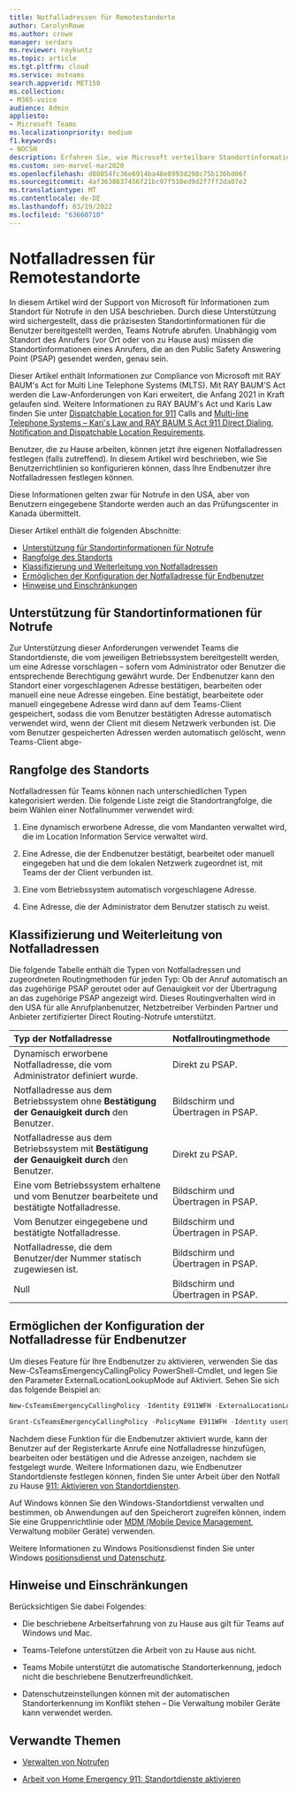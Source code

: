 ```yaml
---
title: Notfalladressen für Remotestandorte
author: CarolynRowe
ms.author: crowe
manager: serdars
ms.reviewer: roykuntz
ms.topic: article
ms.tgt.pltfrm: cloud
ms.service: msteams
search.appverid: MET150
ms.collection:
- M365-voice
audience: Admin
appliesto:
- Microsoft Teams
ms.localizationpriority: medium
f1.keywords:
- NOCSH
description: Erfahren Sie, wie Microsoft verteilbare Standortinformationen zur Unterstützung von Notrufen unterstützt.
ms.custom: seo-marvel-mar2020
ms.openlocfilehash: d80854fc36e6914ba48e8993d298c75b136bd06f
ms.sourcegitcommit: 4af3638637456f21bc97f510ed9d2f7ff2da07e2
ms.translationtype: MT
ms.contentlocale: de-DE
ms.lasthandoff: 03/19/2022
ms.locfileid: "63660710"
---
```

# <a name="emergency-addresses-for-remote-locations"></a>Notfalladressen für Remotestandorte

In diesem Artikel wird der Support von Microsoft für Informationen zum Standort für Notrufe in den USA beschrieben. Durch diese Unterstützung wird sichergestellt, dass die präzisesten Standortinformationen für die Benutzer bereitgestellt werden, Teams Notrufe abrufen. Unabhängig vom Standort des Anrufers (vor Ort oder von zu Hause aus) müssen die Standortinformationen eines Anrufers, die an den Public Safety Answering Point (PSAP) gesendet werden, genau sein.

Dieser Artikel enthält Informationen zur Compliance von Microsoft mit RAY BAUM's Act for Multi Line Telephone Systems (MLTS). Mit RAY BAUM'S Act werden die Law-Anforderungen von Kari erweitert, die Anfang 2021 in Kraft gelaufen sind. Weitere Informationen zu RAY BAUM's Act und Karis Law finden Sie unter [Dispatchable Location for 911](https://www.fcc.gov/911-dispatchable-location) Calls and [Multi-line Telephone Systems – Kari's Law and RAY BAUM S Act 911 Direct Dialing, Notification and Dispatchable Location Requirements](https://www.fcc.gov/mlts-911-requirements). 

Benutzer, die zu Hause arbeiten, können jetzt ihre eigenen Notfalladressen festlegen (falls zutreffend). In diesem Artikel wird beschrieben, wie Sie Benutzerrichtlinien so konfigurieren können, dass Ihre Endbenutzer ihre Notfalladressen festlegen können.

Diese Informationen gelten zwar für Notrufe in den USA, aber von Benutzern eingegebene Standorte werden auch an das Prüfungscenter in Kanada übermittelt.

Dieser Artikel enthält die folgenden Abschnitte:

- [Unterstützung für Standortinformationen für Notrufe](#support-for-emergency-calling-location-information)
- [Rangfolge des Standorts](#location-precedence)
- [Klassifizierung und Weiterleitung von Notfalladressen](#emergency-address-classification-and-routing)
- [Ermöglichen der Konfiguration der Notfalladresse für Endbenutzer](#enable-end-users-to-configure-their-emergency-address)
- [Hinweise und Einschränkungen](#notes-and-restrictions)


## <a name="support-for-emergency-calling-location-information"></a>Unterstützung für Standortinformationen für Notrufe

Zur Unterstützung dieser Anforderungen verwendet Teams die Standortdienste, die vom jeweiligen Betriebssystem bereitgestellt werden, um eine Adresse vorschlagen – sofern vom Administrator oder Benutzer die entsprechende Berechtigung gewährt wurde. Der Endbenutzer kann den Standort einer vorgeschlagenen Adresse bestätigen, bearbeiten oder manuell eine neue Adresse eingeben. Eine bestätigt, bearbeitete oder manuell eingegebene Adresse wird dann auf dem Teams-Client gespeichert, sodass die vom Benutzer bestätigten Adresse automatisch verwendet wird, wenn der Client mit diesem Netzwerk verbunden ist. Die vom Benutzer gespeicherten Adressen werden automatisch gelöscht, wenn Teams-Client abge-


## <a name="location-precedence"></a>Rangfolge des Standorts

Notfalladressen für Teams können nach unterschiedlichen Typen kategorisiert werden. Die folgende Liste zeigt die Standortrangfolge, die beim Wählen einer Notfallnummer verwendet wird:

1. Eine dynamisch erworbene Adresse, die vom Mandanten verwaltet wird, die im Location Information Service verwaltet wird.

2. Eine Adresse, die der Endbenutzer bestätigt, bearbeitet oder manuell eingegeben hat und die dem lokalen Netzwerk zugeordnet ist, mit Teams der der Client verbunden ist.

3. Eine vom Betriebssystem automatisch vorgeschlagene Adresse.

4. Eine Adresse, die der Administrator dem Benutzer statisch zu weist.


## <a name="emergency-address-classification-and-routing"></a>Klassifizierung und Weiterleitung von Notfalladressen

Die folgende Tabelle enthält die Typen von Notfalladressen und zugeordneten Routingmethoden für jeden Typ: Ob der Anruf automatisch an das zugehörige PSAP geroutet oder auf Genauigkeit vor der Übertragung an das zugehörige PSAP angezeigt wird. Dieses Routingverhalten wird in den USA für alle Anrufplanbenutzer, Netzbetreiber Verbinden Partner und Anbieter zertifizierter Direct Routing-Notrufe unterstützt.


| Typ der Notfalladresse | Notfallroutingmethode |
| :------------| :-------|
| Dynamisch erworbene Notfalladresse, die vom Administrator definiert wurde. | Direkt zu PSAP. |
| Notfalladresse aus dem Betriebssystem ohne **Bestätigung der Genauigkeit durch** den Benutzer. | Bildschirm und Übertragen in PSAP. |
| Notfalladresse aus dem Betriebssystem mit **Bestätigung der Genauigkeit durch** den Benutzer.| Direkt zu PSAP. |
| Eine vom Betriebssystem erhaltene und vom Benutzer bearbeitete und bestätigte Notfalladresse. | Bildschirm und Übertragen in PSAP. |
| Vom Benutzer eingegebene und bestätigte Notfalladresse. | Bildschirm und Übertragen in PSAP. |
| Notfalladresse, die dem Benutzer/der Nummer statisch zugewiesen ist. | Bildschirm und Übertragen in PSAP. |
| Null | Bildschirm und Übertragen in PSAP. |


## <a name="enable-end-users-to-configure-their-emergency-address"></a>Ermöglichen der Konfiguration der Notfalladresse für Endbenutzer

Um dieses Feature für Ihre Endbenutzer zu aktivieren, verwenden Sie das New-CsTeamsEmergencyCallingPolicy PowerShell-Cmdlet, und legen Sie den Parameter ExternalLocationLookupMode auf Aktiviert. Sehen Sie sich das folgende Beispiel an: 


``` PowerShell
New-CsTeamsEmergencyCallingPolicy -Identity E911WFH -ExternalLocationLookupMode Enabled
```

```PowerShell
Grant-CsTeamsEmergencyCallingPolicy -PolicyName E911WFH -Identity user@contoso.com
```

Nachdem diese Funktion für die Endbenutzer aktiviert wurde, kann der Benutzer auf der Registerkarte Anrufe eine Notfalladresse hinzufügen, bearbeiten oder bestätigen und die Adresse anzeigen, nachdem sie festgelegt wurde. Weitere Informationen dazu, wie Endbenutzer Standortdienste festlegen können, finden Sie unter Arbeit über den Notfall zu Hause [911: Aktivieren von Standortdiensten](https://support.microsoft.com/office/work-from-home-emergency-911-enable-location-services-583dd649-87fc-4b23-aed6-f4e2279297f9?storagetype=live).

Auf Windows können Sie den Windows-Standortdienst verwalten und bestimmen, ob Anwendungen auf den Speicherort zugreifen können, indem Sie eine Gruppenrichtlinie oder [MDM (Mobile Device Management](/windows/client-management/mdm/policy-csp-privacy#privacy-letappsaccesslocation), Verwaltung mobiler Geräte) verwenden.

Weitere Informationen zu Windows Positionsdienst finden Sie unter Windows [positionsdienst und Datenschutz](https://support.microsoft.com/windows/windows-location-service-and-privacy-3a8eee0a-5b0b-dc07-eede-2a5ca1c49088).



## <a name="notes-and-restrictions"></a>Hinweise und Einschränkungen

Berücksichtigen Sie dabei Folgendes:

- Die beschriebene Arbeitserfahrung von zu Hause aus gilt für Teams auf Windows und Mac.

- Teams-Telefone unterstützen die Arbeit von zu Hause aus nicht.

- Teams Mobile unterstützt die automatische Standorterkennung, jedoch nicht die beschriebene Benutzerfreundlichkeit.

- Datenschutzeinstellungen können mit der automatischen Standorterkennung im Konflikt stehen – Die Verwaltung mobiler Geräte kann verwendet werden.


## <a name="related-topics"></a>Verwandte Themen

- [Verwalten von Notrufen](what-are-emergency-locations-addresses-and-call-routing.md)

- [Arbeit von Home Emergency 911: Standortdienste aktivieren](https://support.microsoft.com/office/work-from-home-emergency-911-enable-location-services-583dd649-87fc-4b23-aed6-f4e2279297f9?storagetype=live)

